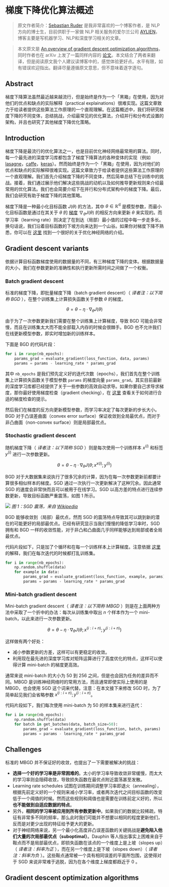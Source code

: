# 梯度下降优化算法概述

> 原文作者简介：[Sebastian Ruder](http://ruder.io/) 是我非常喜欢的一个博客作者，是 NLP 方向的博士生，目前供职于一家做 NLP 相关服务的爱尔兰公司 [AYLIEN](http://aylien.com/)，博客主要是写机器学习、NLP和深度学习相关的文章。

> 本文原文是 [An overview of gradient descent optimization algorithms](http://ruder.io/optimizing-gradient-descent/index.html)，同时作者也在 arXiv 上发了一篇同样内容的 [论文](https://arxiv.org/abs/1609.04747)。本文结合了两者来翻译，但是阅读原文我个人建议读博客中的，感觉体验更好点。水平有限，如有错误欢迎指出。翻译尽量遵循原文意思，但不意味着逐字逐句。

## Abstract

梯度下降算法虽然最近越来越流行，但是始终是作为一个「黑箱」在使用，因为对他们的优点和缺点的实际解释（practical explainations）很难实现。这篇文章致力于给读者提供这些算法工作原理的一个直观理解。在这篇概述中，我们将研究梯度下降的不同变体，总结挑战，介绍最常见的优化算法，介绍并行和分布式设置的架构，并且也研究了其他梯度下降优化策略。

## Introduction

梯度下降是最流行的优化算法之一，也是目前优化神经网络最常用的算法。同时，每一个最先进的深度学习库都包含了梯度下降算法的各种变体的实现（例如 [lasagne](http://lasagne.readthedocs.io/en/latest/modules/updates.html)，[caffe](http://caffe.berkeleyvision.org/tutorial/solver.html)，[keras](https://keras.io/optimizers/)）。然而始终是作为一个「黑箱」在使用，因为对他们的优点和缺点的实际解释很难实现。这篇文章致力于给读者提供这些算法工作原理的一个直观理解。我们首先介绍梯度下降的不同变体，然后简单总结下在训练中的挑战。接着，我们通过展示他们解决这些挑战的动机以及如何推导更新规则来介绍最常用的优化算法。我们也会简要介绍下在并行和分布式架构中的梯度下降。最后，我们会研究有助于梯度下降的其他策略。

梯度下降是一种最小化目标函数 $J(\theta)$ 的方法，其中 $\theta \in \mathbb{R^d}$ 是模型参数，而最小化目标函数是通过在其关于 $\theta$ 的 [梯度](https://zh.wikipedia.org/wiki/%E6%A2%AF%E5%BA%A6) $\nabla_\theta J(\theta)$ 的相反方向来更新 $\theta$ 来实现的。而学习率（learning rate）则决定了在到达（局部）最小值的过程中每一步走多长。换句话说，我们沿着目标函数的下坡方向来达到一个山谷。如果你对梯度下降不熟悉，你可以在 [这里](http://cs231n.github.io/optimization-1/) 找到一个很好的关于优化神经网络的介绍。

## Gradient descent variants

依据计算目标函数梯度使用的数据量的不同，有三种梯度下降的变体。根据数据量的大小，我们在参数更新的准确性和执行更新所需时间之间做了一个权衡。

### Batch gradient descent

标准的梯度下降，即批量梯度下降（batch gradient descent）（ *译者注：以下简称 BGD* ），在整个训练集上计算损失函数关于参数 $\theta$ 的梯度。

$$\theta = \theta - \eta \cdot \nabla_\theta J( \theta)$$

由于为了一次参数更新我们需要在整个训练集上计算梯度，导致 BGD 可能会非常慢，而且在训练集太大而不能全部载入内存的时候会很棘手。BGD 也不允许我们在线更新模型参数，即实时增加新的训练样本。

下面是 BGD 的代码片段：

```python
for i in range(nb_epochs):
    params_grad = evaluate_gradient(loss_function, data, params)
    params = params - learning_rate * params_grad
```

其中 `nb_epochs` 是我们预先定义好的迭代次数（epochs），我们首先在整个训练集上计算损失函数关于模型参数 `params` 的梯度向量 `params_grad`。其实目前最新的深度学习库都已经提供了关于一些参数的高效自动求导。如果你要自己求导求梯度，那你最好使用梯度检查（gradient checking），在 [这里](http://cs231n.github.io/neural-networks-3/) 查看关于如何进行合适的梯度检查的提示。

然后我们在梯度的反方向更新模型参数，而学习率决定了每次更新的步长大小。BGD 对于凸误差曲面（convex error surface）保证收敛到全局最优点，而对于非凸曲面（non-convex surface）则是局部最优点。

### Stochastic gradient descent

随机梯度下降（ *译者注：以下简称 SGD* ）则是每次使用一个训练样本 $x^{(i)}$ 和标签 $y^{(i)}$ 进行一次参数更新。

$$\theta = \theta - \eta \cdot \nabla_\theta J(\theta;x^{x(i)};y^{(i)})$$

BGD 对于大数据集来说执行了很多冗余的计算，因为在每一次参数更新前都要计算很多相似样本的梯度。SGD 通过一次执行一次更新解决了这种冗余。因此通常 SGD 的速度会非常快而且可以被用于在线学习。SGD 以高方差的特点进行连续参数更新，导致目标函数严重震荡，如图 1 所示。

![](https://upload.wikimedia.org/wikipedia/commons/f/f3/Stogra.png)
*图 1：SGD 震荡，来自 [Wikipedia](https://upload.wikimedia.org/wikipedia/commons/f/f3/Stogra.png)*

BGD 能够收敛到（局部）最优点，然而 SGD 的震荡特点导致其可以跳到新的潜在的可能更好的局部最优点。已经有研究显示当我们慢慢的降低学习率时，SGD 拥有和 BGD 一样的收敛性能，对于非凸和凸曲面几乎同样能够达到局部或者全局最优点。

代码片段如下，只是加了个循环和在每一个训练样本上计算梯度。注意依据 [这里](http://ruder.io/optimizing-gradient-descent/index.html#shufflingandcurriculumlearning) 的解释，我们在每次迭代的时候都打乱训练集。

```python
for i in range(nb_epochs):
    np.random.shuffle(data)
    for example in data:
        params_grad = evaluate_gradient(loss_function, example, params)
        params = params - learning_rate * params_grad
```

### Mini-batch gradient descent

Mini-batch gradient descent（ *译者注：以下简称 MBGD* ）则是在上面两种方法中采取了一个折中的办法：每次从训练集中取出 $n$ 个样本作为一个 mini-batch，以此来进行一次参数更新。

$$\theta = \theta - \eta \cdot \nabla_\theta J( \theta; x^{(i:i+n)}; y^{(i:i+n)})$$

这样做有两个好处：

- 减小参数更新的方差，这样可以有更稳定的收敛。
- 利用现在最先进的深度学习库对矩阵运算进行了高度优化的特点，这样可以使得计算 mini-batch 的梯度更高效。

通常来说 mini-batch 的大小为 50 到 256 之间，但是也会因为任务的差异而不同。MBGD 是训练神经网络时的常用方法，而且通常即使实际上使用的是 MBGD，也会使用 SGD 这个词来代替。注意：在本文接下来修改 SGD 时，为了简单起见我们会省略参数 $x^{(i:i+n)}; y^{(i:i+n)}$。

代码片段如下，我们每次使用 mini-batch 为 50 的样本集来进行迭代：

```python
for i in range(nb_epochs):
    np.random.shuffle(data)
    for batch in get_batches(data, batch_size=50):
        params_grad = evaluate_gradient(loss_function, batch, params)
        params = params - learning_rate * params_grad
```

## Challenges

标准的 MBGD 并不保证好的收敛，也提出了一下需要被解决的挑战：

- **选择一个好的学习率是非常困难的**。太小的学习率导致收敛非常缓慢，而太大的学习率则会阻碍收敛，导致损失函数在最优点附近震荡甚至发散。
- Learning rate schedules 试图在训练期间调整学习率即退火（annealing），根据先前定义好的一个规则来减小学习率，或者两次迭代之间目标函数的改变低于一个阈值的时候。然而这些规则和阈值也是需要在训练前定义好的，所以**也不能做到自适应数据的特点**。
- 另外，**相同的学习率被应用到所有参数更新中**。如果我们的数据比较稀疏，特征有非常多不同的频率，那么此时我们可能并不想要以相同的程度更新他们，反而是对更少出现的特征给予更大的更新。
- 对于神经网络来说，另一个最小化高度非凸误差函数的关键挑战是**避免陷入他们大量的次局部最优点（suboptimal）**。Dauphin 等人指出事实上困难来自于鞍点而不是局部最优点，即损失函数在该点的一个维度上是上坡（slopes up）（ *译者注：斜率为正* ），而在另一个维度上是下坡（slopes down）（ *译者注：斜率为负* ）。这些鞍点通常被一个具有相同误差的平面所包围，这使得对于 SGD 来说非常难于逃脱，因为在各个维度上梯度都趋近于 0 。

## Gradient descent optimization algorithms

